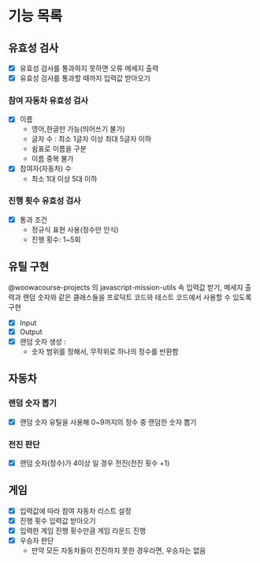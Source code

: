 # 기능 목록
## 유효성 검사
- [x] 유효성 검사를 통과하지 못하면 오류 메세지 출력
- [x] 유효성 검사를 통과할 때까지 입력값 받아오기
### 참여 자동차 유효성 검사
- [x] 이름
  - 영어,한글만 가능(띄어쓰기 불가)
  - 글자 수 : 최소 1글자 이상 최대 5글자 이하
  - 쉼표로 이름을 구분
  - 이름 중복 불가
- [x] 참여자(자동차) 수 
  - 최소 1대 이상 5대 이하
  
### 진행 횟수 유효성 검사
- [x] 통과 조건
  - 정규식 표현 사용(정수만 인식)
  - 진행 횟수: 1~5회

## 유틸 구현
@woowacourse-projects 의 
javascript-mission-utils 속 입력값 받기, 메세지 출력과 랜덤 숫자와 같은 클래스들을 프로덕트 코드와 테스트 코드에서 사용할 수 있도록 구현

- [x] Input
- [x] Output
- [x] 랜덤 숫자 생성 :
  -  숫자 범위를 정해서, 무작위로 하나의 정수를 반환함 


## 자동차
### 랜덤 숫자 뽑기
- [x] 랜덤 숫자 유틸을 사용해 0~9까지의 정수 중 랜덤한 숫자 뽑기
### 전진 판단
- [x] 랜덤 숫자(정수)가 4이상 일 경우 전진(전진 횟수 +1)

## 게임 
- [x] 입력값에 따라 참여 자동차 리스트 설정
- [x] 진행 횟수 입력값 받아오기 
- [x] 입력한 게임 진행 횟수만큼 게임 라운드 진행
- [x] 우승자 판단
  - 만약 모든 자동차들이 전진하지 못한 경우라면, 우승자는 없음
